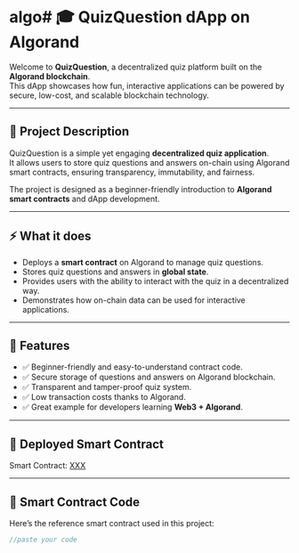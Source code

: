 # algo# 🎓 QuizQuestion dApp on Algorand

Welcome to **QuizQuestion**, a decentralized quiz platform built on the **Algorand blockchain**.  
This dApp showcases how fun, interactive applications can be powered by secure, low-cost, and scalable blockchain technology.  

---

## 📖 Project Description
QuizQuestion is a simple yet engaging **decentralized quiz application**.  
It allows users to store quiz questions and answers on-chain using Algorand smart contracts, ensuring transparency, immutability, and fairness.  

The project is designed as a beginner-friendly introduction to **Algorand smart contracts** and dApp development.  

---

## ⚡ What it does
- Deploys a **smart contract** on Algorand to manage quiz questions.  
- Stores quiz questions and answers in **global state**.  
- Provides users with the ability to interact with the quiz in a decentralized way.  
- Demonstrates how on-chain data can be used for interactive applications.  

---

## 🌟 Features
- ✅ Beginner-friendly and easy-to-understand contract code.  
- ✅ Secure storage of questions and answers on Algorand blockchain.  
- ✅ Transparent and tamper-proof quiz system.  
- ✅ Low transaction costs thanks to Algorand.  
- ✅ Great example for developers learning **Web3 + Algorand**.  

---

## 🔗 Deployed Smart Contract
Smart Contract: [XXX](XXX)

---

## 🧩 Smart Contract Code
Here’s the reference smart contract used in this project:

```typescript
//paste your code
